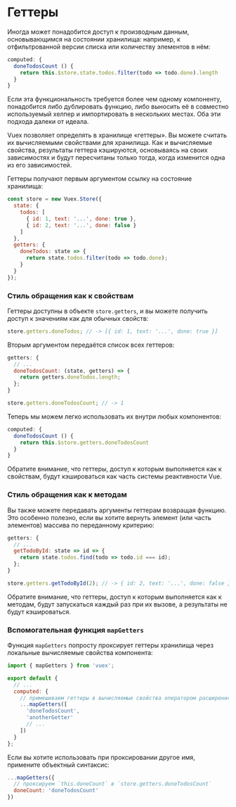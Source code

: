 # Геттеры

Иногда может понадобится доступ к производным данным, основывающимся на состоянии хранилища: например, к отфильтрованной версии списка или количеству элементов в нём:

```js
computed: {
  doneTodosCount () {
    return this.$store.state.todos.filter(todo => todo.done).length
  }
}
```

Если эта функциональность требуется более чем одному компоненту, понадобится либо дублировать функцию, либо выносить её в совместно используемый хелпер и импортировать в нескольких местах. Оба эти подхода далеки от идеала.

Vuex позволяет определять в хранилище «геттеры». Вы можете считать их вычисляемыми свойствами для хранилища. Как и вычисляемые свойства, результаты геттера кэшируются, основываясь на своих зависимостях и будут пересчитаны только тогда, когда изменится одна из его зависимостей.

Геттеры получают первым аргументом ссылку на состояние хранилища:

```js
const store = new Vuex.Store({
  state: {
    todos: [
      { id: 1, text: '...', done: true },
      { id: 2, text: '...', done: false }
    ]
  },
  getters: {
    doneTodos: state => {
      return state.todos.filter(todo => todo.done);
    }
  }
});
```

### Стиль обращения как к свойствам

Геттеры доступны в объекте `store.getters`, и вы можете получить доступ к значениям как для обычных свойств:

```js
store.getters.doneTodos; // -> [{ id: 1, text: '...', done: true }]
```

Вторым аргументом передаётся список всех геттеров:

```js
getters: {
  // ...
  doneTodosCount: (state, getters) => {
    return getters.doneTodos.length;
  };
}
```

```js
store.getters.doneTodosCount; // -> 1
```

Теперь мы можем легко использовать их внутри любых компонентов:

```js
computed: {
  doneTodosCount () {
    return this.$store.getters.doneTodosCount
  }
}
```

Обратите внимание, что геттеры, доступ к которым выполняется как к свойствам, будут кэшироваться как часть системы реактивности Vue.

### Стиль обращения как к методам

Вы также можете передавать аргументы геттерам возвращая функцию. Это особенно полезно, если вы хотите вернуть элемент (или часть элементов) массива по переданному критерию:

```js
getters: {
  // ...
  getTodoById: state => id => {
    return state.todos.find(todo => todo.id === id);
  };
}
```

```js
store.getters.getTodoById(2); // -> { id: 2, text: '...', done: false }
```

Обратите внимание, что геттеры, доступ к которым выполняется как к методам, будут запускаться каждый раз при их вызове, а результаты не будут кэшироваться.

### Вспомогательная функция `mapGetters`

Функция `mapGetters` попросту проксирует геттеры хранилища через локальные вычисляемые свойства компонента:

```js
import { mapGetters } from 'vuex';

export default {
  // ...
  computed: {
    // примешиваем геттеры в вычисляемые свойства оператором расширения
    ...mapGetters([
      'doneTodosCount',
      'anotherGetter'
      // ...
    ])
  }
};
```

Если вы хотите использовать при проксировании другое имя, примените объектный синтаксис:

```js
...mapGetters({
  // проксируем `this.doneCount` в `store.getters.doneTodosCount`
  doneCount: 'doneTodosCount'
})
```
